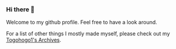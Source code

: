 ### Hi there 👋
Welcome to my github profile. Feel free to have a look around.

For a list of other things I mostly made myself, please check out my [Togohogo1's Archives](https://github.com/Togohogo1-Archive).
